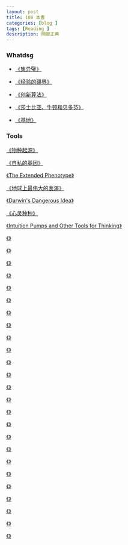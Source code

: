 ```yaml
---
layout: post
title: 108 本書
categories: [blog ]
tags: [Reading ]
description: 開智正典
---
```


### Whatdsg

* [《集异璧》](https://book.douban.com/subject/1291204/)

* [《经验的疆界》](https://book.douban.com/subject/6687032/)

* [《创新算法》](https://book.douban.com/subject/3354596/)

* [《莎士比亚、牛顿和贝多芬》](https://book.douban.com/subject/1037290/)

* [《基地》](https://book.douban.com/subject/1258490/)

### Tools 

[《物种起源》](https://book.douban.com/subject/25745879/)

[《自私的基因》](https://book.douban.com/subject/11445548/)

[《The Extended Phenotype》](https://book.douban.com/subject/1401140/)

[《地球上最伟大的表演》](https://book.douban.com/subject/20507207/)

[《Darwin's Dangerous Idea》](https://book.douban.com/subject/1440001/)

[《心灵种种》](https://book.douban.com/subject/21233526/)

[《Intuition Pumps and Other Tools for Thinking》](https://book.douban.com/subject/20437999/)



[《》]()

[《》]()

[《》]()

[《》]()

[《》]()

[《》]()

[《》]()

[《》]()

[《》]()

[《》]()

[《》]()

[《》]()

[《》]()

[《》]()

[《》]()

[《》]()

[《》]()

[《》]()

[《》]()

[《》]()

[《》]()

[《》]()

[《》]()

[《》]()

[《》]()
